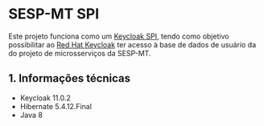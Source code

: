 # SESP-MT SPI

Este projeto funciona como um [Keycloak SPI](https://www.keycloak.org/docs/latest/server_development/#_providers), tendo como objetivo possibilitar ao [Red Hat Keycloak](https://www.keycloak.org/) ter acesso à base de dados de usuário da do projeto de microsserviços da SESP-MT.

## 1. Informações técnicas

- Keycloak 11.0.2
- Hibernate 5.4.12.Final
- Java 8 
